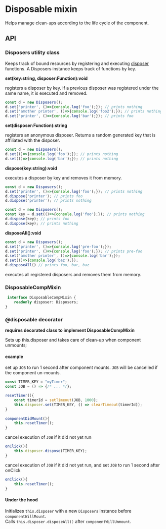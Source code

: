 # Disposable mixin

Helps manage clean-ups according to the life cycle of the component. 

## API
  
### Disposers utility class

Keeps track of bound resources by registering and executing [disposer](https://en.wikipedia.org/wiki/Dispose_pattern) functions.
A Disposers instance keeps track of functions by key.

**set(key:string, disposer:Function):void**

registers a disposer by key. If a previous disposer was registered under the same name, it is executed and removed.

```ts
const d = new Disposers();
d.set('printer', ()=>{console.log('foo');}); // prints nothing
d.set('amother printer', ()=>{console.log('foo2');}); // prints nothing
d.set('printer', ()=>{console.log('bar');}); // prints foo
```
**set(disposer:Function):string**

registers an anonymous disposer. Returns a random generated key that is affiliated with the disposer.

```ts
const d = new Disposers();
d.set(()=>{console.log('foo');}); // prints nothing
d.set(()=>{console.log('bar');}); // prints nothing
```

**dispose(key:string):void**

executes a disposer by key and removes it from memory.
```ts
const d = new Disposers();
d.set('printer', ()=>{console.log('foo');}); // prints nothing
d.dispose('printer'); // prints foo
d.dispose('printer'); // prints nothing
```
```ts
const d = new Disposers();
const key = d.set(()=>{console.log('foo');}); // prints nothing
d.dispose(key); // prints foo
d.dispose(key); // prints nothing
```
**disposeAll():void**
```ts
const d = new Disposers();
d.set('printer', ()=>{console.log('pre-foo');});
d.set('printer', ()=>{console.log('foo');}); // prints pre-foo
d.set('amother printer', ()=>{console.log('bar');}); 
d.set(()=>{console.log('baz');});
d.disposeAll() // prints foo, bar, baz
```

executes all registered disposers and removes them from memory.


### DisposableCompMixin
```ts
 interface DisposableCompMixin {
    readonly disposer: Disposers;
}
```

### @disposable decorator
**requires decorated class to implement DisposableCompMixin**

Sets up this.disposer and takes care of clean-up when component unmounts;

#### example

set up `JOB` to run 1 second after component mounts. `JOB` will be cancelled if the component un-mounts.

```ts
const TIMER_KEY = "myTimer";
const JOB = () => {/* ... */};

resetTimer(){
	const timerId = setTimeout(JOB, 1000);
	this.disposer.set(TIMER_KEY, () => clearTimeout(timerId));
}
 
componentDidMount(){
    this.resetTimer();
}
```

cancel execution of `JOB` if it did not yet run
```ts
onClick(){
	this.disposer.dispose(TIMER_KEY);
}
```

cancel execution of `JOB` if it did not yet run, and set `JOB` to run 1 second after onClick
```ts
onClick(){
	this.resetTimer();
}
```


#### Under the hood
Initializes `this.disposer` with a new `Disposers` instance before `componentWillMount`.  
Calls `this.disposer.disposeAll()` after `componentWillUnmount`.

